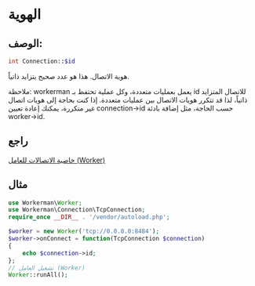 # الهوية

## الوصف:
```php
int Connection::$id
```

هوية الاتصال. هذا هو عدد صحيح يتزايد ذاتياً.

ملاحظة: workerman يعمل بعمليات متعددة، وكل عملية تحتفظ بـ id للاتصال المتزايد ذاتياً، لذا قد تتكرر هويات الاتصال بين عمليات متعددة. إذا كنت بحاجة إلى هويات اتصال غير متكررة، يمكنك إعادة تعيين connection->id حسب الحاجة، مثل إضافة بادئة worker->id.

## راجع
[خاصية الاتصالات للعامل (Worker)](../worker/connections.md)

## مثال

```php
use Workerman\Worker;
use Workerman\Connection\TcpConnection;
require_once __DIR__ . '/vendor/autoload.php';

$worker = new Worker('tcp://0.0.0.0:8484');
$worker->onConnect = function(TcpConnection $connection)
{
    echo $connection->id;
};
// تشغيل العامل (Worker)
Worker::runAll();
```
